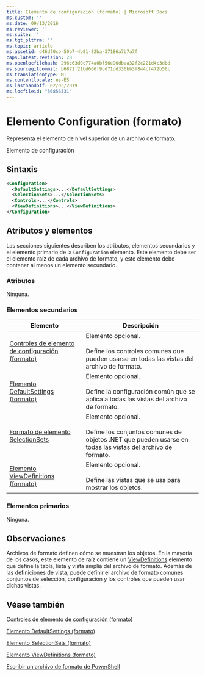 ```yaml
---
title: Elemento de configuración (formato) | Microsoft Docs
ms.custom: ''
ms.date: 09/13/2016
ms.reviewer: ''
ms.suite: ''
ms.tgt_pltfrm: ''
ms.topic: article
ms.assetid: d46df0cb-50b7-4b81-82ba-37186a7b7a7f
caps.latest.revision: 28
ms.openlocfilehash: 296c63d0c774a0bf56e90dbaa32f2c221d4c3dbd
ms.sourcegitcommit: b6871f21bd666f9cd71dd336bb3f844cf472b56c
ms.translationtype: MT
ms.contentlocale: es-ES
ms.lasthandoff: 02/03/2019
ms.locfileid: "56856331"
---
```

# <a name="configuration-element-format"></a>Elemento Configuration (formato)

Representa el elemento de nivel superior de un archivo de formato.

Elemento de configuración

## <a name="syntax"></a>Sintaxis

```xml
<Configuration>
  <DefaultSettings>...</DefaultSettings>
  <SelectionSets>...</SelectionSets>
  <Controls>...</Controls>
  <ViewDefinitions>...</ViewDefinitions>
</Configuration>

```

## <a name="attributes-and-elements"></a>Atributos y elementos

Las secciones siguientes describen los atributos, elementos secundarios y el elemento primario de la `Configuration` elemento. Este elemento debe ser el elemento raíz de cada archivo de formato, y este elemento debe contener al menos un elemento secundario.

### <a name="attributes"></a>Atributos

Ninguna.

### <a name="child-elements"></a>Elementos secundarios

|Elemento|Descripción|
|-------------|-----------------|
|[Controles de elemento de configuración (formato)](./controls-element-for-configuration-format.md)|Elemento opcional.<br /><br /> Define los controles comunes que pueden usarse en todas las vistas del archivo de formato.|
|[Elemento DefaultSettings (formato)](./defaultsettings-element-format.md)|Elemento opcional.<br /><br /> Define la configuración común que se aplica a todas las vistas del archivo de formato.|
|[Formato de elemento SelectionSets](./selectionsets-element-format.md)|Elemento opcional.<br /><br /> Define los conjuntos comunes de objetos .NET que pueden usarse en todas las vistas del archivo de formato.|
|[Elemento ViewDefinitions (formato)](./viewdefinitions-element-format.md)|Elemento opcional.<br /><br /> Define las vistas que se usa para mostrar los objetos.|

### <a name="parent-elements"></a>Elementos primarios

Ninguna.

## <a name="remarks"></a>Observaciones

Archivos de formato definen cómo se muestran los objetos. En la mayoría de los casos, este elemento de raíz contiene un [ViewDefinitions](./viewdefinitions-element-format.md) elemento que define la tabla, lista y vista amplia del archivo de formato. Además de las definiciones de vista, puede definir el archivo de formato comunes conjuntos de selección, configuración y los controles que pueden usar dichas vistas.

## <a name="see-also"></a>Véase también

[Controles de elemento de configuración (formato)](./controls-element-for-configuration-format.md)

[Elemento DefaultSettings (formato)](./defaultsettings-element-format.md)

[Elemento SelectionSets (formato)](./selectionsets-element-format.md)

[Elemento ViewDefinitions (formato)](./viewdefinitions-element-format.md)

[Escribir un archivo de formato de PowerShell](./writing-a-powershell-formatting-file.md)
